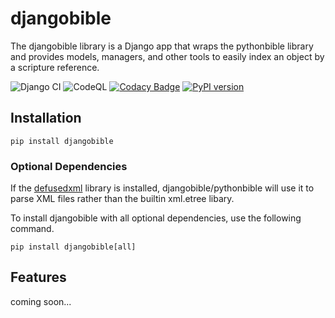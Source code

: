 # djangobible

The djangobible library is a Django app that wraps the pythonbible library and provides models, managers, and other tools to easily index an object by a scripture reference.

![Django CI](https://github.com/avendesora/django-bible/workflows/Django%20CI/badge.svg)
![CodeQL](https://github.com/avendesora/django-bible/workflows/CodeQL/badge.svg)
[![Codacy Badge](https://api.codacy.com/project/badge/Grade/ca34603bdaf8446ba288430b69092093)](https://app.codacy.com/gh/avendesora/django-bible?utm_source=github.com&utm_medium=referral&utm_content=avendesora/django-bible&utm_campaign=Badge_Grade_Settings)
[![PyPI version](https://badge.fury.io/py/djangobible.svg)](https://badge.fury.io/py/djangobible)

## Installation

```shell script
pip install djangobible
```

### Optional Dependencies

If the [defusedxml](https://github.com/tiran/defusedxml) library is installed, djangobible/pythonbible will use it to parse XML files rather than the builtin xml.etree libary.

To install djangobible with all optional dependencies, use the following command.

```shell script
pip install djangobible[all]
```

## Features

coming soon...